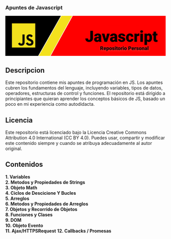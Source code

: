 ### Apuntes de Javascript 

<img src="/Resources/bjs.png">

## Descripcion

Este repositorio contiene mis apuntes de programación en JS. Los apuntes cubren los fundamentos del lenguaje, incluyendo variables, tipos de datos, operadores, estructuras de control y funciones. El repositorio está dirigido a principiantes que quieran aprender los conceptos básicos de JS, basado un poco en mi experiencia como autodidacta.

## Licencia

Este repositorio está licenciado bajo la Licencia Creative Commons Attribution 4.0 International (CC BY 4.0). Puedes usar, compartir y modificar este contenido siempre y cuando se atribuya adecuadamente al autor original.


## Contenidos
**1. Variables**<br>
**2. Metodos y Propiedades de Strings**<br>
**3. Objeto Math**<br>
**4. Ciclos de Descicione Y Bucles**<br>
**5. Arreglos**<br>
**6. Metodos y Propiedades de Arreglos**<br>
**7. Objetos y Recorrido de Objetos**<br>
**8. Funciones y Clases**<br>
**9. DOM**<br>
**10. Objeto Evento**<br>
**11. Ajax/HTTPSRequest**
**12. Callbacks / Promesas**


